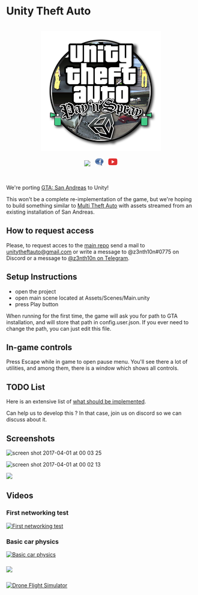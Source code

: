 
# Unity Theft Auto

<br>

<div align="center">

<img src="Media/logo_512px.png" width="320" height="320">

<br>

<a href="https://discord.gg/ju2qDtM"> <img src="https://img.shields.io/discord/479096180601782274.svg"></a> &nbsp; <a href="https://fb.me/UnityTheftAuto"> <img src="Media/facebook.png"></a> &nbsp; <a href="https://www.youtube.com/channel/UCLZpgPfUm5aNh-nFV-YzgRQ"> <img src="Media/youtube.png"> </a>

</div>

<br>

We're porting [GTA: San 
Andreas](http://www.rockstargames.com/sanandreas/) to Unity!

This won't be a complete re-implementation of the game, but we're hoping 
to build something similar to [Multi Theft Auto](http://www.mtasa.com/) 
with assets streamed from an existing installation of San Andreas.

## How to request access

Please, to request acces to the [main repo](https://gitlab.com/uta-gi/uta-pns) send a mail to <a href="mailto:unitytheftauto@gmail.com">unitytheftauto@gmail.com</a> or write a message to @z3nth10n#0775 on Discord or a message to [@z3nth10n on Telegram](https://t.me/z3nth10n).

## Setup Instructions

- open the project
- open main scene located at Assets/Scenes/Main.unity
- press Play button

When running for the first time, the game will ask you for path to GTA 
installation, and will store that path in config.user.json. If you ever 
need to change the path, you can just edit this file.


## In-game controls

Press Escape while in game to open pause menu. You'll see there a lot of 
utilities, and among them, there is a window which shows all controls.

## TODO List

Here is an extensive list of [what should be 
implemented](https://gitlab.com/uta-gi/uta-pns/issues).

Can help us to develop this ? In that case, join us on discord so we can 
discuss about it.

## Screenshots

![screen shot 2017-04-01 at 00 03 
25](https://cloud.githubusercontent.com/assets/557828/24571348/d964f098-1670-11e7-8759-0160dbf5bcb5.png)

![screen shot 2017-04-01 at 00 02 
13](https://cloud.githubusercontent.com/assets/557828/24571349/d96b7c24-1670-11e7-997d-ae15913481f8.png)

![](https://i.imgur.com/HX978mr.png)

## Videos

### First networking test

[![First networking 
test](http://files.facepunch.com/ziks/2015/April/12/vidthumb1.png)](http://files.facepunch.com/ziks/2015/April/12/2015-04-12-2011-02.mp4)

### Basic car physics

[![Basic car 
physics](http://files.facepunch.com/ziks/2015/April/12/vidthumb2.png)](http://files.facepunch.com/layla/2015/April/06/2015-04-06_04-32-12.mp4)

###

[![](http://img.youtube.com/vi/4DpdcawFjG4/0.jpg)](https://www.youtube.com/watch?v=4DpdcawFjG4)

###

[![Drone Flight 
Simulator](http://img.youtube.com/vi/xUAy7KBpkOs/maxresdefault.jpg)](https://www.youtube.com/watch?v=xUAy7KBpkOs)


